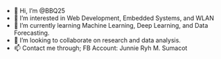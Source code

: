 - 👋 Hi, I’m @BBQ25
- 👀 I’m interested in Web Development, Embedded Systems, and WLAN
- 🌱 I’m currently learning Machine Learning, Deep Learning, and Data Forecasting.
- 💞️ I’m looking to collaborate on research and data analysis.
- 📫 Contact me through; FB Account: Junnie Ryh M. Sumacot

<!---
BBQ25/BBQ25 is a ✨ special ✨ repository because its `README.md` (this file) appears on your GitHub profile.
You can click the Preview link to take a look at your changes.
--->
